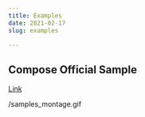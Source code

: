 ```yaml
---
title: Examples
date: 2021-02-17
slug: examples

---
```

## Compose Official Sample

[Link](https://github.com/android/compose-samples "Compose")

/samples_montage.gif